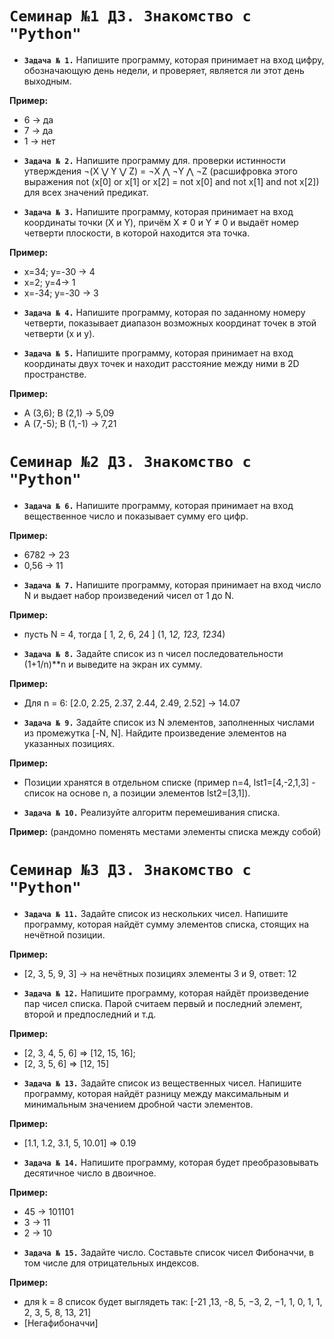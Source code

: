 # `Семинар №1 ДЗ. Знакомство с "Python"`
* **`Задача № 1.`** 
Напишите программу, которая принимает на вход цифру, обозначающую день недели, и проверяет, является ли этот день выходным. 

**Пример:**
- 6 -> да
- 7 -> да
- 1 -> нет

* **`Задача № 2.`** Напишите программу для. проверки истинности утверждения ¬(X ⋁ Y ⋁ Z) = ¬X ⋀ ¬Y ⋀ ¬Z (расшифровка этого выражения not (x[0] or x[1] or x[2] = not x[0] and not x[1] and not x[2]) для всех значений предикат.

* **`Задача № 3.`** Напишите программу, которая принимает на вход координаты точки (X и Y), причём X ≠ 0 и Y ≠ 0 и выдаёт номер четверти плоскости, в которой находится эта точка.

**Пример:**
- x=34; y=-30 -> 4
- x=2; y=4-> 1
- x=-34; y=-30 -> 3

* **`Задача № 4.`** Напишите программу, которая по заданному номеру четверти, показывает диапазон возможных координат точек в этой четверти (x и y).

* **`Задача № 5.`** Напишите программу, которая принимает на вход координаты двух точек и находит расстояние между ними в 2D пространстве.

**Пример:**
- A (3,6); B (2,1) -> 5,09
- A (7,-5); B (1,-1) -> 7,21

# `Семинар №2 ДЗ. Знакомство с "Python"`
* **`Задача № 6.`** Напишите программу, которая принимает на вход вещественное число и показывает сумму его цифр.

**Пример:**
- 6782 -> 23
- 0,56 -> 11

* **`Задача № 7.`** Напишите программу, которая принимает на вход число N и выдает набор произведений чисел от 1 до N.

**Пример:**
- пусть N = 4, тогда [ 1, 2, 6, 24 ] (1, 1*2, 1*2*3, 1*2*3*4)

* **`Задача № 8.`** Задайте список из n чисел последовательности (1+1/n)**n и выведите на экран их сумму.

**Пример:**
- Для n = 6: [2.0, 2.25, 2.37, 2.44, 2.49, 2.52] -> 14.07

* **`Задача № 9.`** Задайте список из N элементов, заполненных числами из промежутка [-N, N]. Найдите произведение элементов на указанных позициях.

**Пример:**
- Позиции хранятся в отдельном списке (пример n=4, lst1=[4,-2,1,3] - список на основе n, а позиции элементов lst2=[3,1]).

* **`Задача № 10.`** Реализуйте алгоритм перемешивания списка.

**Пример:**
(рандомно поменять местами элементы списка между собой)

# `Семинар №3 ДЗ. Знакомство с "Python"`
* **`Задача № 11.`** Задайте список из нескольких чисел. Напишите программу, которая найдёт сумму элементов списка, стоящих на нечётной позиции.

**Пример:**
- [2, 3, 5, 9, 3] -> на нечётных позициях элементы 3 и 9, ответ: 12

* **`Задача № 12.`** Напишите программу, которая найдёт произведение пар чисел списка. Парой считаем первый и последний элемент, второй и предпоследний и т.д.

**Пример:**
- [2, 3, 4, 5, 6] => [12, 15, 16];
- [2, 3, 5, 6] => [12, 15]


* **`Задача № 13.`** Задайте список из вещественных чисел. Напишите программу, которая найдёт разницу между максимальным и минимальным значением дробной части элементов.

**Пример:**
- [1.1, 1.2, 3.1, 5, 10.01] => 0.19

* **`Задача № 14.`** Напишите программу, которая будет преобразовывать десятичное число в двоичное.

**Пример:**
- 45 -> 101101
- 3 -> 11
- 2 -> 10

* **`Задача № 15.`** Задайте число. Составьте список чисел Фибоначчи, в том числе для отрицательных индексов.

**Пример:**
- для k = 8 список будет выглядеть так: [-21 ,13, -8, 5, −3, 2, −1, 1, 0, 1, 1, 2, 3, 5, 8, 13, 21] 
- [Негафибоначчи]